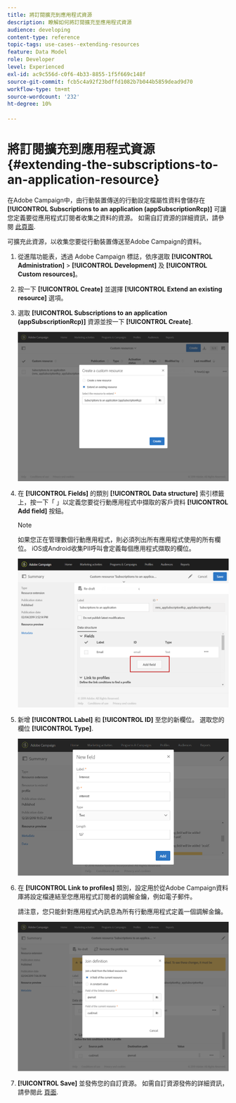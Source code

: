 ```yaml
---
title: 將訂閱擴充到應用程式資源
description: 瞭解如何將訂閱擴充至應用程式資源
audience: developing
content-type: reference
topic-tags: use-cases--extending-resources
feature: Data Model
role: Developer
level: Experienced
exl-id: ac9c556d-c0f6-4b33-8855-1f5f669c148f
source-git-commit: fcb5c4a92f23bdffd1082b7b044b5859dead9d70
workflow-type: tm+mt
source-wordcount: '232'
ht-degree: 10%

---
```


# 將訂閱擴充到應用程式資源{#extending-the-subscriptions-to-an-application-resource}

在Adobe Campaign中，由行動裝置傳送的行動設定檔屬性資料會儲存在 **[!UICONTROL Subscriptions to an application (appSubscriptionRcp)]** 可讓您定義要從應用程式訂閱者收集之資料的資源。 如需自訂資源的詳細資訊，請參閱 [此頁面](../../developing/using/key-steps-to-add-a-resource.md).

可擴充此資源，以收集您要從行動裝置傳送至Adobe Campaign的資料。

1. 從進階功能表，透過 Adobe Campaign 標誌，依序選取 **[!UICONTROL Administration]** > **[!UICONTROL Development]** 及 **[!UICONTROL Custom resources]**。
1. 按一下 **[!UICONTROL Create]** 並選擇 **[!UICONTROL Extend an existing resource]** 選項。
1. 選取 **[!UICONTROL Subscriptions to an application (appSubscriptionRcp)]** 資源並按一下 **[!UICONTROL Create]**.

   ![](assets/in_app_personal_data_4.png)

1. 在 **[!UICONTROL Fields]** 的類別 **[!UICONTROL Data structure]** 索引標籤上，按一下「 」以定義您要從行動應用程式中擷取的客戶資料 **[!UICONTROL Add field]** 按鈕。

   >[!NOTE]
   >
   >如果您正在管理數個行動應用程式，則必須列出所有應用程式使用的所有欄位。 iOS或Android收集PII呼叫會定義每個應用程式擷取的欄位。

   ![](assets/in_app_personal_data.png)

1. 新增 **[!UICONTROL Label]** 和 **[!UICONTROL ID]** 至您的新欄位。 選取您的欄位 **[!UICONTROL Type]**.

   ![](assets/schema_extension_uc9.png)

1. 在 **[!UICONTROL Link to profiles]** 類別，設定用於從Adobe Campaign資料庫將設定檔連結至您應用程式訂閱者的調解金鑰，例如電子郵件。

   請注意，您只能針對應用程式內訊息為所有行動應用程式定義一個調解金鑰。

   ![](assets/in_app_personal_data_3.png)

1. **[!UICONTROL Save]** 並發佈您的自訂資源。 如需自訂資源發佈的詳細資訊，請參閱此 [頁面](../../developing/using/updating-the-database-structure.md#publishing-a-custom-resource).
